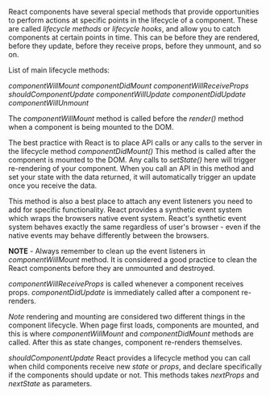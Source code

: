 React components have several special methods that provide opportunities to perform actions at specific points in the lifecycle of a component. These are called *lifecycle methods* or *lifecycle hooks*, and allow you to catch components at certain points in time. This can be before they are rendered, before they update, before they receive props, before they unmount, and so on. 

List of main lifecycle methods:

*componentWillMount*
*componentDidMount*
*componentWillReceiveProps*
*shouldComponentUpdate*
*componentWillUpdate*
*componentDidUpdate*
*componentWillUnmount*

The *componentWillMount* method is called before the *render()* method when a component is being mounted to the DOM. 

The best practice with React is to place API calls or any calls to the server in the lifecycle method *componentDidMount()*
This method is called after the component is mounted to the DOM. Any calls to *setState()* here will trigger re-rendering of your component. When you call an API in this method and set your state with the data returned, it will automatically trigger an update once you receive the data.

This method is also a best place to attach any event listeners you need to add for specific functionality. React provides a synthetic event system which wraps the browsers native event system. React's synthetic event system behaves exactly the same regardless of user's browser - even if the native events may behave differently between the browsers.

**NOTE** - Always remember to clean up the event listeners in *componentWillMount* method. It is considered a good practice to clean the React components before they are unmounted and destroyed.

*componentWillReceiveProps* is called whenever a component receives props. 
*componentDidUpdate* is immediately called after a component re-renders.

*Note* rendering and mounting are considered two different things in the component lifecycle. 
When page first loads, components are mounted, and this is where *componentWillMount* and *componentDidMount* methods are called. After this as state changes, component re-renders themselves. 

*shouldComponentUpdate*
React provides a lifecycle method you can call when child components receive new *state* or *props*, and declare specifically if the components should update or not. This methods takes *nextProps* and *nextState* as parameters.

